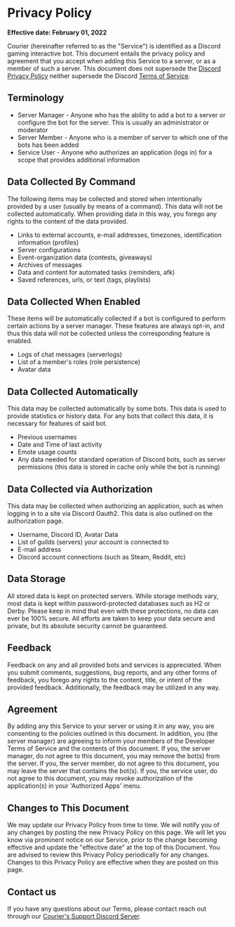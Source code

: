 <h1>Privacy Policy</h1>

**Effective date: February 01, 2022**

Courier (hereinafter referred to as the "Service") is identified as a Discord gaming interactive bot.
This document entails the privacy policy and agreement that you accept when adding this Service to a server, or as a member of such a server. 
This document does not supersede the [Discord Privacy Policy](https://discord.com/privacy) neither supersede the Discord <a href="https://discord.com/terms">Terms of Service</a>.

<h2>Terminology</h2>

* Server Manager - Anyone who has the ability to add a bot to a server or configure the bot for the server. This is usually an administrator or moderator
* Server Member - Anyone who is a member of server to which one of the bots has been added
* Service User - Anyone who authorizes an application (logs in) for a scope that provides additional information

<h2>Data Collected By Command</h2>
The following items may be collected and stored when intentionally provided by a user (usually by means of a command). This data will not be collected automatically. 
When providing data in this way, you forego any rights to the content of the data provided.

* Links to external accounts, e-mail addresses, timezones, identification information (profiles)
* Server configurations
* Event-organization data (contests, giveaways)
* Archives of messages
* Data and content for automated tasks (reminders, afk)
* Saved references, urls, or text (tags, playlists)

<h2>Data Collected When Enabled</h2>
These items will be automatically collected if a bot is configured to perform certain actions by a server manager. 
These features are always opt-in, and thus this data will not be collected unless the corresponding feature is enabled.

* Logs of chat messages (serverlogs)
* List of a member\'s roles (role persistence)
* Avatar data

<h2>Data Collected Automatically</h2>

This data may be collected automatically by some bots. This data is used to provide statistics or history data. For any bots that collect this data, it is necessary for features of said bot.

* Previous usernames
* Date and Time of last activity
* Emote usage counts
* Any data needed for standard operation of Discord bots, such as server permissions (this data is stored in cache only while the bot is running)
<h2>Data Collected via Authorization</h2>
This data may be collected when authorizing an application, such as when logging in to a site via Discord Oauth2. This data is also outlined on the authorization page.

* Username, Discord ID, Avatar Data
* List of guilds (servers) your account is connected to
* E-mail address
* Discord account connections (such as Steam, Reddit, etc)
<h2>Data Storage</h2>
All stored data is kept on protected servers. While storage methods vary, most data is kept within password-protected databases such as H2 or Derby. Please keep in mind that even with these protections, no data can ever be 100% secure. All efforts are taken to keep your data secure and private, but its absolute security cannot be guaranteed.

<h2>Feedback</h2>
Feedback on any and all provided bots and services is appreciated. When you submit comments, suggestions, bug reports, and any other forms of feedback, you forego any rights to the content, title, or intent of the provided feedback. Additionally, the feedback may be utilized in any way.

<h2>Agreement</h2>
By adding any this Service to your server or using it in any way, you are consenting to the policies outlined in this document. 
  In addition, you (the server manager) are agreeing to inform your members of the Developer Terms of Service and the contents of this document. 
  If you, the server manager, do not agree to this document, you may remove the bot(s) from the server. 
  If you, the server member, do not agree to this document, you may leave the server that contains the bot(s). 
  If you, the service user, do not agree to this document, you may revoke authorization of the application(s) in your 'Authorized Apps' menu.

<h2>Changes to This Document</h2>
We may update our Privacy Policy from time to time. We will notify you of any changes by posting the new Privacy Policy on this page.
We will let you know via prominent notice on our Service, prior to the change becoming effective and update the "effective date" at the top of this Document.
You are advised to review this Privacy Policy periodically for any changes. Changes to this Privacy Policy are effective when they are posted on this page.

<h2>Contact us</h2>
If you have any questions about our Terms, please contact reach out through our <a href="https://discord.gg/MdCfgwNN6q">Courier's Support Discord Server</a>.
